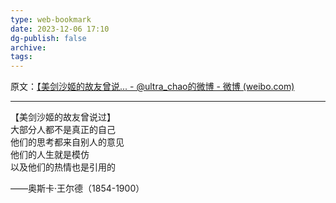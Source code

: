 ```yaml
---
type: web-bookmark
date: 2023-12-06 17:10
dg-publish: false
archive: 
tags:
---
```

原文：[【美剑沙姬的故友曾说... - @ultra_chao的微博 - 微博 (weibo.com)](https://weibo.com/1761985590/GCGmL8HFW?pagetype=fav)

---

【美剑沙姬的故友曾说过】  
大部分人都不是真正的自己  
他们的思考都来自别人的意见  
他们的人生就是模仿  
以及他们的热情也是引用的  
  
——奥斯卡·王尔德（1854-1900）